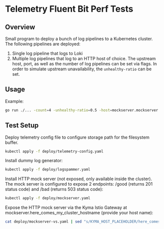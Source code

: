 # Telemetry Fluent Bit Perf Tests

## Overview

Small program to deploy a bunch of log pipelines to a Kubernetes cluster. The following pipelines are deployed:
1. Single log pipeline that logs to Loki
2. Multiple log pipelines that log to an HTTP host of choice. The upstream host, port, as well as the number of log pipelines can be set via flags.
In order to simulate upstream unavailability, the `unhealthy-ratio` can be set.

## Usage

Example:
```bash
go run ./... -count=4 -unhealthy-ratio=0.5 -host=mockserver.mockserver -port=1080
```

## Test Setup

Deploy telemetry config file to configure storage path for the filesystem buffer.

```bash
kubectl apply -f deploy/telemetry-config.yaml
```

Install dummy log generator:
```bash
kubectl apply -f deploy/logspammer.yaml
```

Install HTTP mock server (not exposed, only available inside the cluster). The mock server is configured to expose 2 endpoints: /good (returns 201 status code) and /bad (returns 503 status code):
```bash
kubectl apply -f deploy/mockserver.yaml
```

Expose the HTTP mock server via the Kyma Istio Gateway at mockserver.here_comes_my_cluster_hostname (provide your host name):
```bash
cat deploy/mockserver-vs.yaml | sed "s/KYMA_HOST_PLACEHOLDER/here_comes_my_cluster_hostname/g" | kubectl apply -f -
``` 


